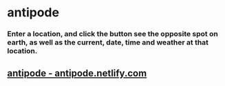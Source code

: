 

# antipode

### Enter a location, and click the button see the opposite spot on earth, as well as the current, date, time and weather at that location.

## [antipode - antipode.netlify.com](https://antipode.netlify.com)
